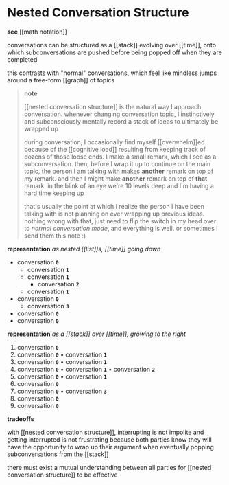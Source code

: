 # Nested Conversation Structure

**see** [[math notation]]

conversations can be structured as a [[stack]] evolving over [[time]], onto which subconversations are pushed before being popped off when they are completed

this contrasts with "normal" conversations, which feel like mindless jumps around a free-form [[graph]] of topics

> **note**
>
> [[nested conversation structure]] is the natural way I approach conversation. whenever changing conversation topic, I instinctively and subconsciously mentally record a stack of ideas to ultimately be wrapped up
>
> during conversation, I occasionally find myself [[overwhelm]]ed because of the [[cognitive load]] resulting from keeping track of dozens of those loose ends. I make a small remark, which I see as a subconversation. then, before I wrap it up to continue on the main topic, the person I am talking with makes **another** remark on top of my remark. and then I might make **another** remark on top of **that** remark. in the blink of an eye we're 10 levels deep and I'm having a hard time keeping up
>
> that's usually the point at which I realize the person I have been talking with is not planning on ever wrapping up previous ideas. nothing wrong with that, just need to flip the switch in my head over to _normal conversation mode_, and everything is well. or sometimes I send them this note :)

**representation** _as nested [[list]]s, [[time]] going down_

- conversation **`0`**
  - conversation **`1`**
  - conversation **`1`**
    - conversation **`2`**
  - conversation **`1`**
- conversation **`0`**
  - conversation **`3`**
- conversation **`0`**
- conversation **`0`**

**representation** _as a [[stack]] over [[time]], growing to the right_

1. conversation **`0`**
2. conversation **`0`** &bull; conversation **`1`**
3. conversation **`0`** &bull; conversation **`1`**
4. conversation **`0`** &bull; conversation **`1`** &bull; conversation **`2`**
5. conversation **`0`** &bull; conversation **`1`**
6. conversation **`0`**
7. conversation **`0`** &bull; conversation **`3`**
8. conversation **`0`**
9. conversation **`0`**

**tradeoffs**

with [[nested conversation structure]], interrupting is not impolite and getting interrupted is not frustrating because both parties know they will have the opportunity to wrap up their argument when eventually popping subconversations from the [[stack]]

there must exist a mutual understanding between all parties for [[nested conversation structure]] to be effective
